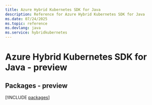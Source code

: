 ```yaml
---
title: Azure Hybrid Kubernetes SDK for Java
description: Reference for Azure Hybrid Kubernetes SDK for Java
ms.date: 07/24/2025
ms.topic: reference
ms.devlang: java
ms.service: hybridkubernetes
---
```

# Azure Hybrid Kubernetes SDK for Java - preview
## Packages - preview
[!INCLUDE [packages](hybrid-kubernetes-index.md)]